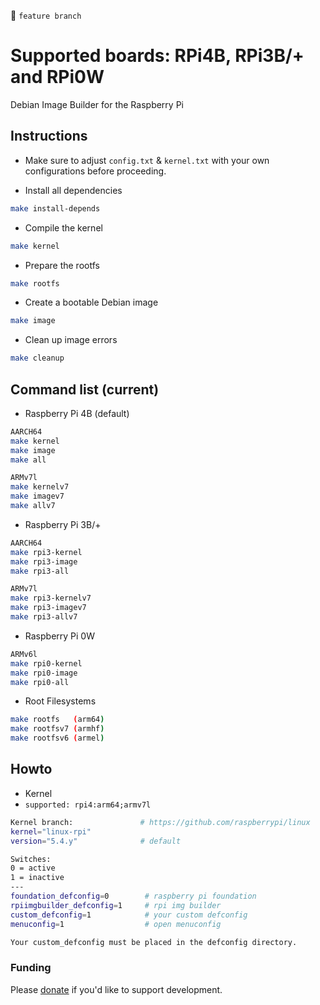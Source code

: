 
&#x1F538; `feature branch`

# Supported boards: RPi4B, RPi3B/+ and RPi0W

Debian Image Builder for the Raspberry Pi 

## Instructions

* Make sure to adjust `config.txt` & `kernel.txt` with your own configurations before proceeding.

* Install all dependencies

```sh
make install-depends
```

* Compile the kernel

```sh
make kernel
```

* Prepare the rootfs

```sh
make rootfs
```

* Create a bootable Debian image

```sh
make image
```

* Clean up image errors

```sh
make cleanup
```

## Command list (current)

* Raspberry Pi 4B (default)

```sh
AARCH64
make kernel
make image
make all

ARMv7l
make kernelv7
make imagev7
make allv7
```

* Raspberry Pi 3B/+

```sh
AARCH64
make rpi3-kernel
make rpi3-image
make rpi3-all

ARMv7l
make rpi3-kernelv7
make rpi3-imagev7
make rpi3-allv7
```

* Raspberry Pi 0W

```sh
ARMv6l
make rpi0-kernel
make rpi0-image
make rpi0-all
```

* Root Filesystems

```sh
make rootfs   (arm64)
make rootfsv7 (armhf)
make rootfsv6 (armel)
```

## Howto

* Kernel
* `supported: rpi4:arm64;armv7l`

```sh
Kernel branch:               # https://github.com/raspberrypi/linux
kernel="linux-rpi"
version="5.4.y"              # default

Switches:
0 = active
1 = inactive
---
foundation_defconfig=0        # raspberry pi foundation
rpiimgbuilder_defconfig=1     # rpi img builder
custom_defconfig=1            # your custom defconfig
menuconfig=1                  # open menuconfig

Your custom_defconfig must be placed in the defconfig directory.
```

### Funding

Please [donate](https://www.paypal.com/cgi-bin/webscr?cmd=_donations&business=VG8GP2SY4CEEW&item_name=For+new+single+board+computers+and+accessories) if you'd like to support development.
